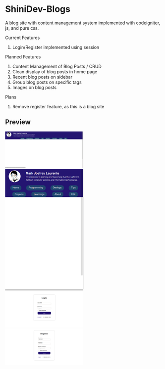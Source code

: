 <h1>ShiniDev-Blogs</h1>
<p>A blog site with content management system implemented with codeigniter, js, and pure css.</p>
Current Features<ol>
  <li>Login/Register implemented using session</li>
</ol>
Planned Features<ol>
  <li>Content Management of Blog Posts / CRUD</li>
  <li>Clean display of blog posts in home page</li>
  <li>Recent blog posts on sidebar</li>
  <li>Group blog posts on specific tags</li>
  <li>Images on blog posts</li>
</ol>
Plans<ol>
  <li>Remove register feature, as this is a blog site</li>
</ol>

<h2>Preview</h2>
<img src="assets/previews/Homepage.png" width="50%" height="50%" alt="Homepage">
<img src="assets/previews/Mobilehomepage.png" width="50%" height="50%" alt="MobileHomepage">
<img src="assets/previews/Loginpage.png" width="50%" height="50%" alt="Login">
<img src="assets/previews/Register.png" width="50%" height="50%" alt="Register">
